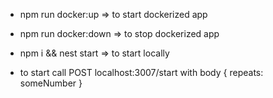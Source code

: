 - npm run docker:up => to start dockerized app
- npm run docker:down => to stop dockerized app

- npm i && nest start => to start locally

- to start call POST localhost:3007/start with body { repeats: someNumber }
